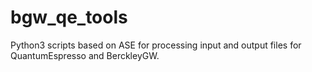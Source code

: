 # bgw_qe_tools

Python3 scripts based on ASE for processing input and output files for QuantumEspresso and BerckleyGW.
